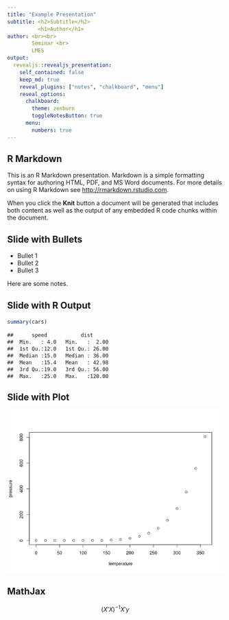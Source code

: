 ```yaml
---
title: "Example Presentation"
subtitle: <h2>Subtitle</h2>
          <h1>Author</h1>
author: <br><br>
        Seminar <br>
        LMES
output: 
  revealjs::revealjs_presentation:
    self_contained: false
    keep_md: true
    reveal_plugins: ["notes", "chalkboard", "menu"]
    reveal_options:
      chalkboard: 
        theme: zenburn
        toggleNotesButton: true
      menu:
        numbers: true
---
```




## R Markdown

This is an R Markdown presentation. Markdown is a simple formatting syntax for authoring HTML, PDF, and MS Word documents. For more details on using R Markdown see <http://rmarkdown.rstudio.com>.

When you click the **Knit** button a document will be generated that includes both content as well as the output of any embedded R code chunks within the document.

## Slide with Bullets

- Bullet 1
- Bullet 2
- Bullet 3

<aside class="notes">
Here are some notes.
</aside>

## Slide with R Output


```r
summary(cars)
```

```
##      speed           dist       
##  Min.   : 4.0   Min.   :  2.00  
##  1st Qu.:12.0   1st Qu.: 26.00  
##  Median :15.0   Median : 36.00  
##  Mean   :15.4   Mean   : 42.98  
##  3rd Qu.:19.0   3rd Qu.: 56.00  
##  Max.   :25.0   Max.   :120.00
```

## Slide with Plot

![](index_files/figure-revealjs/pressure-1.png)

## MathJax

$$(X'X)^{-1} X'y$$
